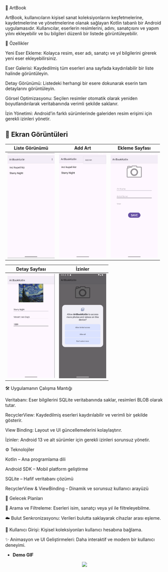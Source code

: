 🎨 ArtBook

ArtBook, kullanıcıların kişisel sanat koleksiyonlarını keşfetmelerine, kaydetmelerine ve yönetmelerine olanak sağlayan Kotlin tabanlı bir Android uygulamasıdır. Kullanıcılar, eserlerin resimlerini, adını, sanatçısını ve yapım yılını ekleyebilir ve bu bilgileri düzenli bir listede görüntüleyebilir.

🌟 Özellikler

Yeni Eser Ekleme: Kolayca resim, eser adı, sanatçı ve yıl bilgilerini girerek yeni eser ekleyebilirsiniz.

Eser Galerisi: Kaydedilmiş tüm eserleri ana sayfada kaydırılabilir bir liste halinde görüntüleyin.

Detay Görünümü: Listedeki herhangi bir esere dokunarak eserin tam detaylarını görüntüleyin.

Görsel Optimizasyonu: Seçilen resimler otomatik olarak yeniden boyutlandırılarak veritabanında verimli şekilde saklanır.

İzin Yönetimi: Android’in farklı sürümlerinde galeriden resim erişimi için gerekli izinleri yönetir.

## 📸 Ekran Görüntüleri

| Liste Görünümü | Add Art | Ekleme Sayfası |
|----------------|---------|----------------|
| <img src="screens/imagesss.png" width="150"/> | <img src="screens/imagess.png" width="150"/> | <img src="screens/images.png" width="150"/> |

| Detay Sayfası | İzinler |
|---------------|---------|
| <img src="screens/image.png" width="150"/> | <img src="screens/permission.png" width="150"/> |

🛠 Uygulamanın Çalışma Mantığı

Veritabanı: Eser bilgilerini SQLite veritabanında saklar, resimleri BLOB olarak tutar.

RecyclerView: Kaydedilmiş eserleri kaydırılabilir ve verimli bir şekilde gösterir.

View Binding: Layout ve UI güncellemelerini kolaylaştırır.

İzinler: Android 13 ve alt sürümler için gerekli izinleri sorunsuz yönetir.


⚙️ Teknolojiler

Kotlin – Ana programlama dili

Android SDK – Mobil platform geliştirme

SQLite – Hafif veritabanı çözümü

RecyclerView & ViewBinding – Dinamik ve sorunsuz kullanıcı arayüzü

🎯 Gelecek Planları

🔎 Arama ve Filtreleme: Eserleri isim, sanatçı veya yıl ile filtreleyebilme.

☁️ Bulut Senkronizasyonu: Verileri bulutta saklayarak cihazlar arası eşleme.

👤 Kullanıcı Girişi: Kişisel koleksiyonları kullanıcı hesabına bağlama.

✨ Animasyon ve UI Geliştirmeleri: Daha interaktif ve modern bir kullanıcı deneyimi.


- **Demo GIF**
<p align="center">
  <img src="screens/vangogh.gif" width="300"/>
</p>
